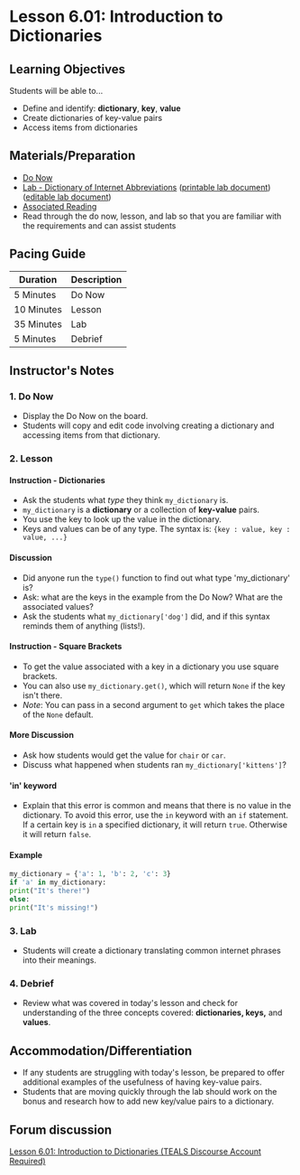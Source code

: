 # Lesson 6.01: Introduction to Dictionaries

## Learning Objectives

Students will be able to...

* Define and identify: **dictionary**, **key**, **value**
* Create dictionaries of key-value pairs
* Access items from dictionaries

## Materials/Preparation

* [Do Now][]
* [Lab - Dictionary of Internet Abbreviations][] ([printable lab document][]) ([editable lab document][])
* [Associated Reading](https://tealsk12.github.io/2nd-semester-introduction-to-computer-science/readings.md.html#associatedreadings/6.1)
* Read through the do now, lesson, and lab so that you are familiar with the requirements and can assist students

## Pacing Guide

| **Duration**   | **Description** |
| ---------- | ----------- |
| 5 Minutes  | Do Now      |
| 10 Minutes | Lesson      |
| 35 Minutes | Lab         |
| 5 Minutes | Debrief     |

## Instructor's Notes

### 1. Do Now

* Display the Do Now on the board.
* Students will copy and edit code involving creating a dictionary and accessing items from that dictionary.

### 2. Lesson

#### Instruction - Dictionaries

* Ask the students what *type* they think `my_dictionary` is.
* `my_dictionary` is a **dictionary** or a collection of **key-value** pairs.
* You use the key to look up the value in the dictionary.
* Keys and values can be of any type. The syntax is: `{key : value, key : value, ...}`

#### Discussion

* Did anyone run the `type()` function to find out what type 'my_dictionary' is?
* Ask: what are the keys in the example from the Do Now? What are the associated values?
* Ask the students what `my_dictionary['dog']` did, and if this syntax reminds them of anything (lists!).

#### Instruction - Square Brackets

* To get the value associated with a key in a dictionary you use square brackets.
* You can also use `my_dictionary.get()`, which will return `None` if the key isn't there.
* *Note*: You can pass in a second argument to `get` which takes the place of the `None` default.

#### More Discussion

* Ask how students would get the value for `chair` or `car`.
* Discuss what happened when students ran `my_dictionary['kittens']`?

#### 'in' keyword

* Explain that this error is common and means that there is no value in the dictionary. To avoid this error, use the `in` keyword with an `if` statement. If a certain key is `in` a specified dictionary, it will return `true`. Otherwise it will return `false`.

#### Example

 ```python
 my_dictionary = {'a': 1, 'b': 2, 'c': 3}
 if 'a' in my_dictionary:
 print("It's there!")
 else:
 print("It's missing!")
 ```

### 3. Lab

* Students will create a dictionary translating common internet phrases into their meanings.

### 4. Debrief

* Review what was covered in today's lesson and check for understanding of the three concepts covered: **dictionaries, keys,** and **values**.

## Accommodation/Differentiation

* If any students are struggling with today's lesson, be prepared to offer additional examples of the usefulness of having key-value pairs.
* Students that are moving quickly through the lab should work on the bonus and research how to add new key/value pairs to a dictionary.

## Forum discussion

[Lesson 6.01: Introduction to Dictionaries (TEALS Discourse Account Required)](https://forums.tealsk12.org/c/2nd-semester-unit-6-dictionaries/lesson-6-01-introduction-to-dictionaries)

[Do Now]: do_now.md
[Lab - Dictionary of Internet Abbreviations]: lab.md
[printable lab document]: https://github.com/TEALSK12/2nd-semester-introduction-to-computer-science/raw/master/units/6_unit/01_lesson/lab.pdf
[editable lab document]: https://github.com/TEALSK12/2nd-semester-introduction-to-computer-science/raw/master/units/6_unit/01_lesson/lab.docx
